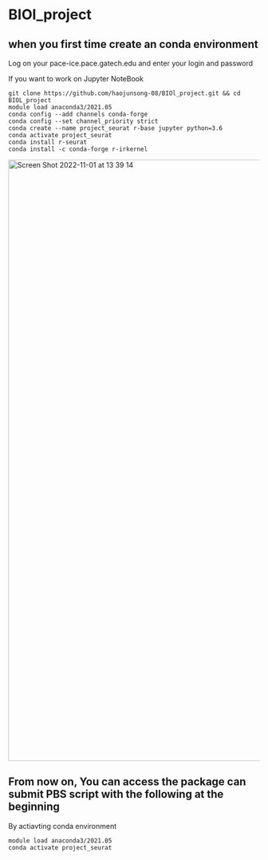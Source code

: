 # BIOl_project
## when you first time create an conda environment
Log on your pace-ice.pace.gatech.edu and enter your login and password

If you want to work on Jupyter NoteBook
```
git clone https://github.com/haojunsong-08/BIOl_project.git && cd BIOL_project
module load anaconda3/2021.05
conda config --add channels conda-forge
conda config --set channel_priority strict
conda create --name project_seurat r-base jupyter python=3.6
conda activate project_seurat
conda install r-seurat
conda install -c conda-forge r-irkernel

```
<img width="1206" alt="Screen Shot 2022-11-01 at 13 39 14" src="https://user-images.githubusercontent.com/84302343/199300837-d660be34-b85a-4c72-b964-875597f77bda.png">

## From now on, You can access the package can submit PBS script with the following at the beginning
By actiavting conda environment
```
module load anaconda3/2021.05
conda activate project_seurat
```
